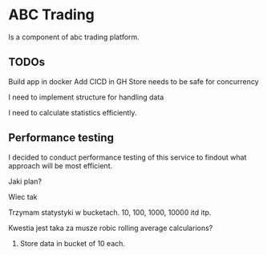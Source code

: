 # ABC Trading

Is a component of abc trading platform.


## TODOs

Build app in docker
Add CICD in GH 
Store needs to be safe for concurrency

I need to implement structure for handling data

I need to calculate statistics efficiently.


## Performance testing

I decided to conduct performance testing of this service to findout what approach will be most efficient. 


Jaki plan?

Wiec tak

Trzymam statystyki w bucketach. 10, 100, 1000, 10000 itd itp.

Kwestia jest taka za musze robic rolling average calcularions?

1. Store data in bucket of 10 each. 
